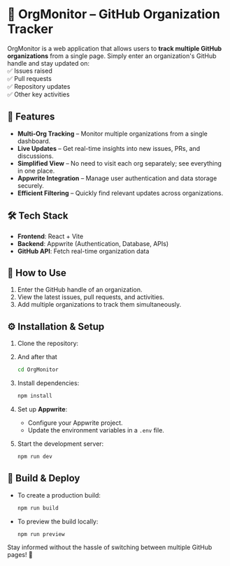# 🏢 OrgMonitor – GitHub Organization Tracker

OrgMonitor is a web application that allows users to **track multiple GitHub organizations** from a single page. Simply enter an organization's GitHub handle and stay updated on:  
✅ Issues raised  
✅ Pull requests  
✅ Repository updates  
✅ Other key activities

## 🚀 Features

- **Multi-Org Tracking** – Monitor multiple organizations from a single dashboard.
- **Live Updates** – Get real-time insights into new issues, PRs, and discussions.
- **Simplified View** – No need to visit each org separately; see everything in one place.
- **Appwrite Integration** – Manage user authentication and data storage securely.
- **Efficient Filtering** – Quickly find relevant updates across organizations.

## 🛠 Tech Stack

- **Frontend**: React + Vite
- **Backend**: Appwrite (Authentication, Database, APIs)
- **GitHub API**: Fetch real-time organization data

## 📌 How to Use

1. Enter the GitHub handle of an organization.
2. View the latest issues, pull requests, and activities.
3. Add multiple organizations to track them simultaneously.

## ⚙️ Installation & Setup

1. Clone the repository:
2. And after that
   ```sh
   cd OrgMonitor
   ```
3. Install dependencies:
   ```sh
   npm install
   ```
4. Set up **Appwrite**:

   - Configure your Appwrite project.
   - Update the environment variables in a `.env` file.

5. Start the development server:
   ```sh
   npm run dev
   ```

## 🚀 Build & Deploy

- To create a production build:
  ```sh
  npm run build
  ```
- To preview the build locally:
  ```sh
  npm run preview
  ```

Stay informed without the hassle of switching between multiple GitHub pages! 🚀
